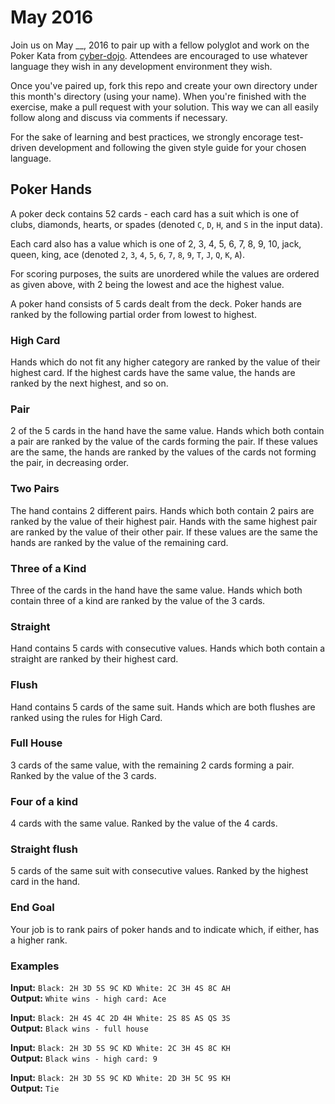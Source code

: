 # May 2016

Join us on May __, 2016 to pair up with a fellow polyglot 
and work on the Poker Kata from [cyber-dojo](http://cyber-dojo.org/setup/show_exercises).
Attendees are encouraged to use whatever language they wish
in any development environment they wish.

Once you've paired up, fork this repo and create your own
directory under this month's directory (using your name). 
When you're finished with the exercise, make a pull request
with your solution. This way we can all easily follow along
and discuss via comments if necessary.

For the sake of learning and best practices, we strongly
encorage test-driven development and following the given 
style guide for your chosen language.

## Poker Hands

A poker deck contains 52 cards - each card has a suit which
is one of clubs, diamonds, hearts, or spades 
(denoted `C`, `D`, `H`, and `S` in the input data). 

Each card also has a value which is one of 
2, 3, 4, 5, 6, 7, 8, 9, 10, jack, queen, king, ace 
(denoted `2`, `3`, `4`, `5`, `6`, `7`, `8`, `9`, `T`, `J`, `Q`, `K`, `A`). 

For scoring purposes, the suits are unordered while the
values are ordered as given above, with 2 being the lowest
and ace the highest value.

A poker hand consists of 5 cards dealt from the deck. Poker
hands are ranked by the following partial order from lowest
to highest.

### High Card

Hands which do not fit any higher category are
ranked by the value of their highest card. If the highest
cards have the same value, the hands are ranked by the next
highest, and so on.

### Pair

2 of the 5 cards in the hand have the same value. 
Hands which both contain a pair are ranked by the value of
the cards forming the pair. If these values are the same, 
the hands are ranked by the values of the cards not 
forming the pair, in decreasing order.

### Two Pairs

The hand contains 2 different pairs. Hands 
which both contain 2 pairs are ranked by the value of 
their highest pair. Hands with the same highest pair 
are ranked by the value of their other pair. If these 
values are the same the hands are ranked by the value 
of the remaining card.

### Three of a Kind

Three of the cards in the hand have the 
same value. Hands which both contain three of a kind are 
ranked by the value of the 3 cards.

### Straight

Hand contains 5 cards with consecutive values. 
Hands which both contain a straight are ranked by their 
highest card.

### Flush

Hand contains 5 cards of the same suit. Hands which 
are both flushes are ranked using the rules for High Card.

### Full House

3 cards of the same value, with the remaining 2
cards forming a pair. Ranked by the value of the 3 cards.

### Four of a kind

4 cards with the same value. Ranked by the
value of the 4 cards.

### Straight flush

5 cards of the same suit with consecutive
values. Ranked by the highest card in the hand.

### End Goal

Your job is to rank pairs of poker hands and to indicate
which, if either, has a higher rank.

### Examples

__Input:__ `Black: 2H 3D 5S 9C KD White: 2C 3H 4S 8C AH`  
__Output:__ `White wins - high card: Ace`

__Input:__ `Black: 2H 4S 4C 2D 4H White: 2S 8S AS QS 3S`  
__Output:__ `Black wins - full house`

__Input:__ `Black: 2H 3D 5S 9C KD White: 2C 3H 4S 8C KH`  
__Output:__ `Black wins - high card: 9`

__Input:__ `Black: 2H 3D 5S 9C KD White: 2D 3H 5C 9S KH`  
__Output:__ `Tie`
